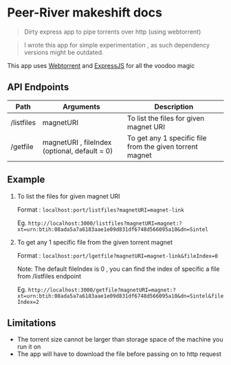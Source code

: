 # Peer-River makeshift docs

> Dirty express app to pipe torrents over http (using webtorrent)

> I wrote this app for simple experimentation , as such dependency versions might be outdated.

This app uses [Webtorrent](https://webtorrent.io/) and [ExpressJS](https://expressjs.com/) for all the voodoo magic

## API Endpoints

| Path       | Arguments                                     | Description                                              |
| ---------- | --------------------------------------------- | -------------------------------------------------------- |
| /listfiles | magnetURI                                     | To list the files for given magnet URI                   |
| /getfile   | magnetURI , fileIndex (optional, default = 0) | To get any 1 specific file from the given torrent magnet |

## Example

1. To list the files for given magnet URI

   Format : `localhost:port/listfiles?magnetURI=magnet-link`

   Eg. `http://localhost:3000/listfiles?magnetURI=magnet:?xt=urn:btih:08ada5a7a6183aae1e09d831df6748d566095a10&dn=Sintel`

2. To get any 1 specific file from the given torrent magnet

   Format : `localhost:port/lgetfile?magnetURI=magnet-link&fileIndex=0`

   Note: The default fileIndex is 0 , you can find the index of specific a file from /listfiles endpoint

   Eg. `http://localhost:3000/getfile?magnetURI=magnet:?xt=urn:btih:08ada5a7a6183aae1e09d831df6748d566095a10&dn=Sintel&fileIndex=2`

## Limitations

- The torrent size cannot be larger than storage space of the machine you run it on
- The app will have to download the file before passing on to http request
